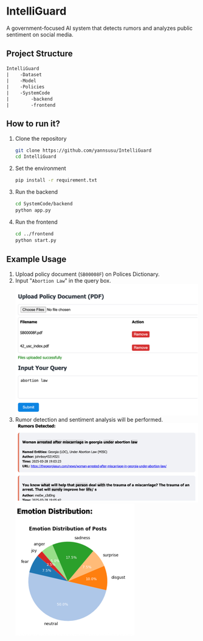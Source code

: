 # IntelliGuard
A government-focused AI system that detects rumors and analyzes public sentiment on social media.

## Project Structure
```
IntelliGuard
|    -Dataset
|    -Model
|    -Policies
|    -SystemCode
|        -backend
|        -frontend
```      

## How to run it?
1. Clone the repository
    ```bash
    git clone https://github.com/yannsusu/IntelliGuard
    cd IntelliGuard

2. Set the environment
    ```bash
    pip install -r requirement.txt

3. Run the backend
    ```bash
   cd SystemCode/backend
   python app.py

4. Run the frontend
    ```bash
   cd ../frontend
   python start.py

## Example Usage
1. Upload policy document (`SB00008F`) on Polices Dictionary.
2. Input "`Abortion Law`" in the query box.
![img.png](input.png)
3. Rumor detection and sentiment analysis will be performed.
![img.png](rumor.png)
![img.png](sentiment.png)